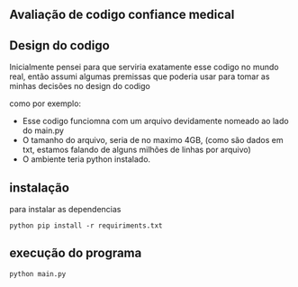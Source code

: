 ## Avaliação de codigo confiance medical 

## Design do codigo

Inicialmente pensei para que serviria exatamente esse codigo no mundo real, então assumi algumas premissas que poderia usar para tomar as minhas decisões no design do codigo

como por exemplo:

- Esse codigo funciomna com um arquivo devidamente nomeado ao lado do main.py
- O tamanho do arquivo, seria de no maximo 4GB, (como são dados em txt, estamos falando de alguns milhões de linhas por arquivo)
- O ambiente teria python instalado.


## instalação

para instalar as dependencias

`python pip install -r requiriments.txt`

## execução do programa

`python main.py`
